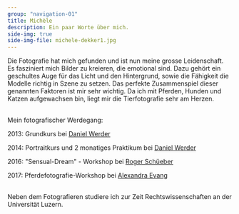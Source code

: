 ```yaml
---
group: "navigation-01"
title: Michèle
description: Ein paar Worte über mich.
side-img: true
side-img-file: michele-dekker1.jpg
---
```




Die Fotografie hat mich gefunden und ist nun meine grosse Leidenschaft.
Es fasziniert mich Bilder zu kreieren, die emotional sind. Dazu gehört ein 
geschultes Auge für das Licht und den Hintergrund, sowie die Fähigkeit die Modelle
richtig in Szene zu setzen. Das perfekte Zusammenspiel dieser genannten Faktoren 
ist mir sehr wichtig. 
Da ich mit Pferden, Hunden und Katzen aufgewachsen bin, liegt mir die Tierfotografie sehr am Herzen. 

<br>
Mein fotografischer Werdegang:

2013: Grundkurs bei [Daniel Werder](http://fotowerder.ch)

2014: Portraitkurs und 2 monatiges Praktikum bei [Daniel Werder](http://fotowerder.ch)

2016: "Sensual-Dream" - Workshop bei [Roger Schüeber](https://www.snapshooter.ch)

2017: Pferdefotografie-Workshop bei [Alexandra Evang](http://www.alexandraevang.de)


<br>
Neben dem Fotografieren studiere ich zur Zeit 
Rechtswissenschaften an der Universität Luzern.

